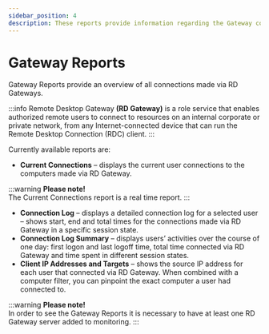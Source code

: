 ```yaml
---
sidebar_position: 4
description: These reports provide information regarding the Gateway connections.
---
```


# Gateway Reports

Gateway Reports provide an overview of all connections made via RD Gateways.

:::info
Remote Desktop Gateway **\(RD Gateway\)** is a role service that enables authorized remote users to connect to resources on an internal corporate or private network, from any Internet-connected device that can run the Remote Desktop Connection \(RDC\) client.
:::


Currently available reports are:

* **Current Connections** – displays the current user connections to the computers made via RD Gateway.

:::warning
**Please note!**  
The Current Connections report is a real time report.
:::


* **Connection Log** – displays a detailed connection log for a selected user – shows start, end and total times for the connections made via RD Gateway in a specific session state.
* **Connection Log Summary** – displays users’ activities over the course of one day: first logon and last logoff time, total time connected via RD Gateway and time spent in different session states.  
* **Client IP Addresses and Targets** – shows the source IP address for each user that connected via RD Gateway. When combined with a computer filter, you can pinpoint the exact computer a user had connected to.

:::warning
**Please note!**  
In order to see the Gateway Reports it is necessary to have at least one RD Gateway server added to monitoring.
:::


